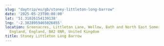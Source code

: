 ```yaml
---
slug: "daytrip/eu/gb/stoney-littleton-long-barrow"
date: '2025-05-23T00:00:00'
lat: '51.31026154139138'
lng: '-2.3828959465026855'
location: Greenacres, Littleton Lane, Wellow, Bath and North East Somerset, West of
  England, England, BA2 8NR, United Kingdom
title: Stoney Littleton Long Barrow
---
```



